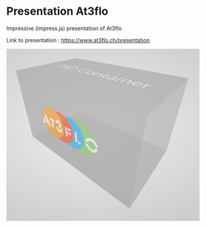 # Presentation At3flo
Impressive (impress.js) presentation of At3flo

Link to presentation : <a href="https://www.at3flo.ch/presentation">https://www.at3flo.ch/presentation</a>

<img src="assets/img/A3OContainer.png" alt="ISO Container At3flo">
